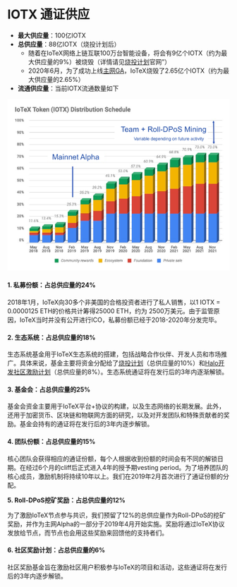 # IOTX 通证供应

* **最大供应量**：100亿IOTX
* **总供应量**：88亿IOTX（烧投计划后）
  * 随着在IoTeX网络上链互联100万台智能设备，将会有9亿个IOTX（约为最大供应量的9%）被烧毁（详情请见[烧投计划](https://burndrop.iotex.io/)官网”）
  * 2020年6月，为了成功上线[主网GA](https://community.iotex.io/t/burning-2-65-of-total-iotx-supply-from-iotex-foundation-funds/1261)，IoTeX烧毁了2.65亿个IOTX（约为最大供应量的2.65%）
* **流通供应量**：当前IOTX流通数量如下

![](../.gitbook/assets/token_release_schedule.png)

#### **1.** 私募份额：占总供应量的24% <a id="1-private-sale-24-of-total-supply"></a>

2018年1月，IoTeX向30多个非美国的合格投资者进行了私人销售，以1 IOTX = 0.0000125 ETH的价格共计筹得25000 ETH，约为 2500万美元。由于监管原因，IoTeX当时并没有公开进行ICO，私募份额已经于2018-2020年分发完毕。

#### **2.** 生态系统：占总供应量的18% <a id="4-ecosystem-30-of-total-supply"></a>

生态系统基金用于IoTeX生态系统的搭建，包括战略合作伙伴、开发人员和市场推广。具体来说，基金主要将资金分配给了[烧投计划](https://burndrop.iotex.io/)（总供应量的10%）和[Halo开发社区激励计划](https://iotex.io/halo)（总供应量的8%）。生态系统通证将在发行后的3年内逐渐解锁。

#### **3.** 基金会：占总供应量的25% <a id="5-foundation-25-of-total-supply"></a>

基金会资金主要用于IoTeX平台+协议的构建，以及生态网络的长期发展。此外，还用于加密货币、区块链和物联网方面的研究，以及对开发团队和特殊贡献者的奖励。基金会持有的通证将在发行后的3年内逐步解锁。

#### **4.** 团队份额：占总供应量的15% <a id="3-team-15-of-total-supply"></a>

核心团队会获得相应的通证份额，每个人根据收到份额的时间会有不同的解锁日期。在经过6个月的cliff后正式进入4年的授予期vesting period。为了培养团队的核心成员，激励机制将持续10年以上。我们在2019年2月首次进行了通证份额的分配。

**5. Roll-DPoS挖矿奖励：占总供应量的12%**

为了激励IoTeX节点参与共识，我们预留了12%的总供应量作为Roll-DPoS的挖矿奖励，并作为主网Alpha的一部分于2019年4月开始实施。奖励将通过IoTeX协议发放给节点，而节点也会用这些奖励来回馈他的支持者们。

#### **6.** 社区奖励计划：占总供应量的6% <a id="2-community-reward-programs-6-of-total-supply"></a>

社区奖励基金旨在激励社区用户积极参与IoTeX的项目和活动，这些通证将在发行后的3年内逐步解锁。

